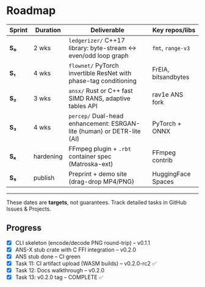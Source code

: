 # Roadmap

| Sprint | Duration | Deliverable | Key repos/libs |
|--------|----------|-------------|----------------|
| **S₀** | 2 wks | `ledgerizer/` C++17 library: byte-stream ↔ even/odd loop graph | `fmt`, `range-v3` |
| **S₁** | 4 wks | `flownet/` PyTorch invertible ResNet with phase-tag conditioning | FrEIA, bitsandbytes |
| **S₂** | 3 wks | `ansx/` Rust or C++ fast SIMD RANS, adaptive tables API | rav1e ANS fork |
| **S₃** | 4 wks | `percep/` Dual-head enhancement: ESRGAN-lite (human) or DETR-lite (AI) | PyTorch + ONNX |
| **S₄** | hardening | FFmpeg plugin + `.rbt` container spec (Matroska-ext) | FFmpeg contrib |
| **S₅** | publish | Preprint + demo site (drag-drop MP4/PNG) | HuggingFace Spaces |

---

These dates are **targets**, not guarantees.  Track detailed tasks in GitHub Issues & Projects. 

## Progress

- [x] CLI skeleton (encode/decode PNG round-trip) – v0.1.1
- [x] ANS-X stub crate with C FFI integration – v0.2.0
- [x] ANS stub done – CI green
- [x] Task 11: CI artifact upload (WASM builds) – v0.2.0-rc2 ✅
- [x] Task 12: Docs walkthrough – v0.2.0
- [x] Task 13: v0.2.0 tag – COMPLETE ✅ 